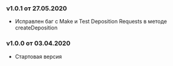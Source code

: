 ### v1.0.1 от 27.05.2020
* Исправлен баг с Make и Test Deposition Requests в методе createDeposition

### v1.0.0 от 03.04.2020
* Стартовая версия